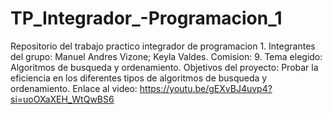 # TP_Integrador_-Programacion_1
Repositorio del trabajo practico integrador de programacion 1.
Integrantes del grupo: Manuel Andres Vizone; Keyla Valdes.
Comision: 9.
Tema elegido: Algoritmos de busqueda y ordenamiento.
Objetivos del proyecto: Probar la eficiencia en los diferentes tipos de algoritmos de busqueda y ordenamiento.
Enlace al video: https://youtu.be/gEXvBJ4uvp4?si=uoOXaXEH_WtQwBS6

